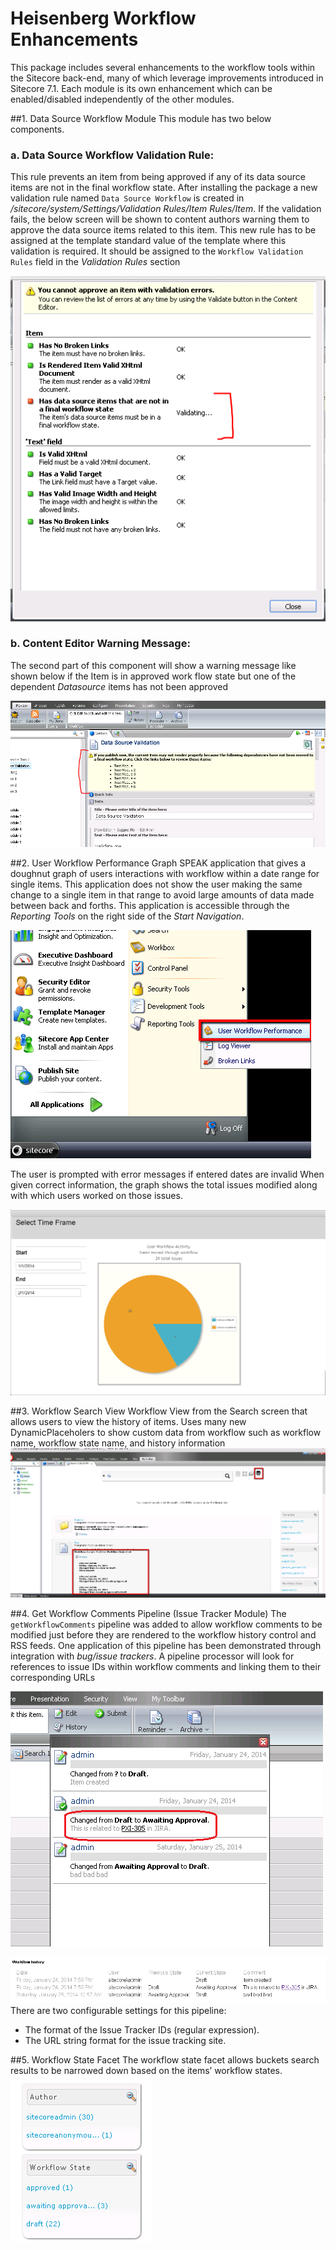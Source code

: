 # Heisenberg Workflow Enhancements

This package includes several enhancements to the workflow tools within the Sitecore back-end, many of which leverage improvements introduced in Sitecore 7.1.  Each module is its own enhancement which can be enabled/disabled independently of the other modules.

##1. Data Source Workflow Module
This module has two below components. 
### a. Data Source Workflow Validation Rule:
 This rule prevents an item from being approved if any of its data source items are not in the final workflow state. After installing the package a new validation rule named `Data Source Workflow` is created in */sitecore/system/Settings/Validation Rules/Item Rules/Item*.  If the validation fails, the below screen will be shown to content authors warning them to approve the data source items related to this item. This new rule has to be assigned at the template standard value of the template where this validation is required. It should be assigned to the `Workflow Validation Rules` field in the *Validation Rules* section

![](doc/Datasource_workflow_val_1.png)

### b. Content Editor Warning Message:
 The second part of this component will show a warning message like shown below if the Item is in approved work flow state but one of the dependent *Datasource* items has not been approved

![](doc/Datasource_workflow_val_2.png)

##2. User Workflow Performance Graph
SPEAK application that gives a doughnut graph of users interactions with workflow within a date range for single items. This application does not show the user making the same change to a single item in that range to avoid large amounts of data made between back and forths.
This application is accessible through the *Reporting Tools* on the right side of the *Start Navigation*.

![](doc/performance_graph.png)

The user is prompted with error messages if entered dates are invalid
When given correct information, the graph shows the total issues modified along with which users worked on those issues.

![](doc/performance_graph_1.png)

##3. Workflow Search View
Workflow View from the Search screen that allows users to view the history of items. Uses many new DynamicPlaceholers to show custom data from workflow such as workflow name, workflow state name, and history information
![](doc/workflow_search_view.png)

##4. Get Workflow Comments Pipeline (Issue Tracker Module)
The `getWorkflowComments` pipeline was added to allow workflow comments to be modified just before they are rendered to the workflow history control and RSS feeds.
One application of this pipeline has been demonstrated through integration with *bug/issue trackers*.  A pipeline processor will look for references to issue IDs within workflow comments and linking them to their corresponding URLs

![](doc/workflow_comments.png)

![](doc/workflow_history.png)
There are two configurable settings for this pipeline:
 - The format of the Issue Tracker IDs (regular expression).
 - The URL string format for the issue tracking site.

##5. Workflow State Facet
The workflow state facet allows buckets search results to be narrowed down based on the items’ workflow states.
![](doc/workflow_state.png)